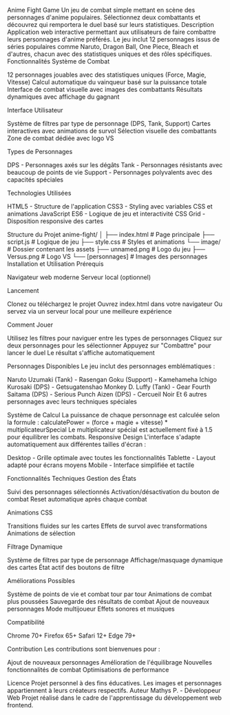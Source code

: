 Anime Fight Game
Un jeu de combat simple mettant en scène des personnages d'anime populaires. Sélectionnez deux combattants et découvrez qui remportera le duel basé sur leurs statistiques.
Description
Application web interactive permettant aux utilisateurs de faire combattre leurs personnages d'anime préférés. Le jeu inclut 12 personnages issus de séries populaires comme Naruto, Dragon Ball, One Piece, Bleach et d'autres, chacun avec des statistiques uniques et des rôles spécifiques.
Fonctionnalités
Système de Combat

12 personnages jouables avec des statistiques uniques (Force, Magie, Vitesse)
Calcul automatique du vainqueur basé sur la puissance totale
Interface de combat visuelle avec images des combattants
Résultats dynamiques avec affichage du gagnant

Interface Utilisateur

Système de filtres par type de personnage (DPS, Tank, Support)
Cartes interactives avec animations de survol
Sélection visuelle des combattants
Zone de combat dédiée avec logo VS

Types de Personnages

DPS - Personnages axés sur les dégâts
Tank - Personnages résistants avec beaucoup de points de vie
Support - Personnages polyvalents avec des capacités spéciales

Technologies Utilisées

HTML5 - Structure de l'application
CSS3 - Styling avec variables CSS et animations
JavaScript ES6 - Logique de jeu et interactivité
CSS Grid - Disposition responsive des cartes

Structure du Projet
anime-fight/
│
├── index.html          # Page principale
├── script.js          # Logique de jeu
├── style.css          # Styles et animations
└── image/             # Dossier contenant les assets
    ├── unnamed.png    # Logo du jeu
    ├── Versus.png     # Logo VS
    └── [personnages]  # Images des personnages
Installation et Utilisation
Prérequis

Navigateur web moderne
Serveur local (optionnel)

Lancement

Clonez ou téléchargez le projet
Ouvrez index.html dans votre navigateur
Ou servez via un serveur local pour une meilleure expérience

Comment Jouer

Utilisez les filtres pour naviguer entre les types de personnages
Cliquez sur deux personnages pour les sélectionner
Appuyez sur "Combattre" pour lancer le duel
Le résultat s'affiche automatiquement

Personnages Disponibles
Le jeu inclut des personnages emblématiques :

Naruto Uzumaki (Tank) - Rasengan
Goku (Support) - Kamehameha
Ichigo Kurosaki (DPS) - Getsugatenshao
Monkey D. Luffy (Tank) - Gear Fourth
Saitama (DPS) - Serious Punch
Aizen (DPS) - Cercueil Noir
Et 6 autres personnages avec leurs techniques spéciales

Système de Calcul
La puissance de chaque personnage est calculée selon la formule :
calculatePower = (force + magie + vitesse) * multiplicateurSpecial
Le multiplicateur spécial est actuellement fixé à 1.5 pour équilibrer les combats.
Responsive Design
L'interface s'adapte automatiquement aux différentes tailles d'écran :

Desktop - Grille optimale avec toutes les fonctionnalités
Tablette - Layout adapté pour écrans moyens
Mobile - Interface simplifiée et tactile

Fonctionnalités Techniques
Gestion des États

Suivi des personnages sélectionnés
Activation/désactivation du bouton de combat
Reset automatique après chaque combat

Animations CSS

Transitions fluides sur les cartes
Effets de survol avec transformations
Animations de sélection

Filtrage Dynamique

Système de filtres par type de personnage
Affichage/masquage dynamique des cartes
État actif des boutons de filtre

Améliorations Possibles

Système de points de vie et combat tour par tour
Animations de combat plus poussées
Sauvegarde des résultats de combat
Ajout de nouveaux personnages
Mode multijoueur
Effets sonores et musiques

Compatibilité

Chrome 70+
Firefox 65+
Safari 12+
Edge 79+

Contribution
Les contributions sont bienvenues pour :

Ajout de nouveaux personnages
Amélioration de l'équilibrage
Nouvelles fonctionnalités de combat
Optimisations de performance

Licence
Projet personnel à des fins éducatives. Les images et personnages appartiennent à leurs créateurs respectifs.
Auteur
Mathys P. - Développeur Web
Projet réalisé dans le cadre de l'apprentissage du développement web frontend.
